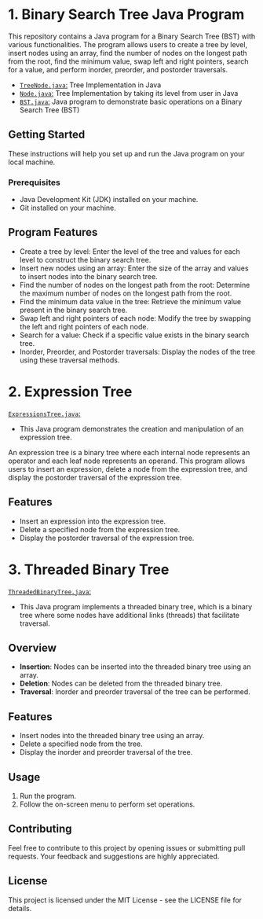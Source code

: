 # 1. Binary Search Tree Java Program

This repository contains a Java program for a Binary Search Tree (BST) with various functionalities. The program allows users to create a tree by level, insert nodes using an array, find the number of nodes on the longest path from the root, find the minimum value, swap left and right pointers, search for a value, and perform inorder, preorder, and postorder traversals.

- [`TreeNode.java`:](https://github.com/ShrihariKasar/Java-Programs/blob/main/DSA/2.%20Trees/Assignment-no-3%264/Node/TreeNode.java) Tree Implementation in Java
- [`Node.java`:](https://github.com/ShrihariKasar/Java-Programs/blob/main/DSA/2.%20Trees/Assignment-no-3%264/Node/Node.java) Tree Implementation by taking its level from user in Java
- [`BST.java`:](https://github.com/ShrihariKasar/Java-Programs/blob/main/DSA/Trees/Assignment-no-3%264/BST.java) Java program to demonstrate basic operations on a Binary Search Tree (BST) 

## Getting Started

These instructions will help you set up and run the Java program on your local machine.

### Prerequisites

- Java Development Kit (JDK) installed on your machine.
- Git installed on your machine.

## Program Features
- Create a tree by level: Enter the level of the tree and values for each level to construct the binary search tree.
- Insert new nodes using an array: Enter the size of the array and values to insert nodes into the binary search tree.
- Find the number of nodes on the longest path from the root: Determine the maximum number of nodes on the longest path from the root.
- Find the minimum data value in the tree: Retrieve the minimum value present in the binary search tree.
- Swap left and right pointers of each node: Modify the tree by swapping the left and right pointers of each node.
- Search for a value: Check if a specific value exists in the binary search tree.
- Inorder, Preorder, and Postorder traversals: Display the nodes of the tree using these traversal methods.

# 2. Expression Tree

[`ExpressionsTree.java`:](https://github.com/ShrihariKasar/Java-Programs/blob/main/DSA/Trees/Assignment-no-5/ExpressionsTree.java)
- This Java program demonstrates the creation and manipulation of an expression tree.

An expression tree is a binary tree where each internal node represents an operator and each leaf node represents an operand. This program allows users to insert an expression, delete a node from the expression tree, and display the postorder traversal of the expression tree.

## Features

- Insert an expression into the expression tree.
- Delete a specified node from the expression tree.
- Display the postorder traversal of the expression tree.

# 3. Threaded Binary Tree

[`ThreadedBinaryTree.java`:](https://github.com/ShrihariKasar/Java-Programs/blob/main/DSA/Trees/Assignment-no-6/ThreadedBinaryTree.java)
- This Java program implements a threaded binary tree, which is a binary tree where some nodes have additional links (threads) that facilitate traversal. 

## Overview

- **Insertion**: Nodes can be inserted into the threaded binary tree using an array.
- **Deletion**: Nodes can be deleted from the threaded binary tree.
- **Traversal**: Inorder and preorder traversal of the tree can be performed.

## Features

- Insert nodes into the threaded binary tree using an array.
- Delete a specified node from the tree.
- Display the inorder and preorder traversal of the tree.

## Usage

1. Run the program.
2. Follow the on-screen menu to perform set operations.

## Contributing
Feel free to contribute to this project by opening issues or submitting pull requests. Your feedback and suggestions are highly appreciated.

## License
This project is licensed under the MIT License - see the LICENSE file for details.
